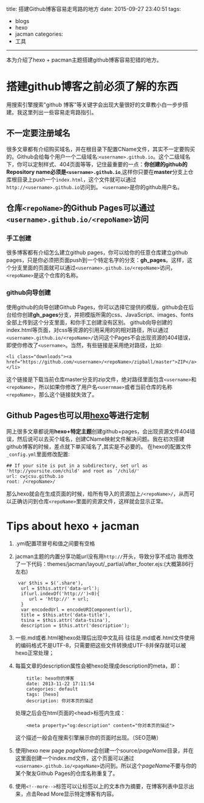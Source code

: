 title: 搭建Github博客容易走弯路的地方
date: 2015-09-27 23:40:51
tags:
- blogs
- hexo
- jacman
categories:
- 工具
---
本为介绍了hexo + pacman主题搭建github博客容易犯错的地方。
<!--more-->
# 搭建github博客之前必须了解的东西
用搜索引擎搜索"github 博客"等关键字会出现大量很好的文章教小白一步步搭建。我这里列出一些容易走弯路指引。

## 不一定要注册域名
很多文章都有介绍购买域名，并在根目录下配置CName文件，其实不一定要购买的。Github会给每个用户一个二级域名:`<username>.github.io`。这个二级域名下，你可以定制样式、404页面等等，记住最重要的一点：**你创建的github的Repository name必须是`<username>.github.io`**,这样你只要在**master**分支上仓库根目录上push一个`index.html`，这个文件就可以通过`http://<username>.github.io`访问到。
`<username>`是你的github用户名。

## 仓库`<repoName>`的Github Pages可以通过`<username>.github.io/<repoName>`访问
### 手工创建
很多博客都有介绍怎么建立github pages，你可以给你的任意仓库建立github pages，只是你必须把页面push到一个特定名字的分支：**gh_pages**。这样，这个分支里面的页面就可以通过`<username>.github.io/<repoName>`访问，`<repoName>`是这个仓库的名称。

### github向导创建
使用github的向导创建Github Pages，你可以选择它提供的模版，github会在后台给你创建**gh_pages**分支，并把模版所需的css、JavaScript、images、fonts全部上传到这个分支里面，和你手工创建没有区别。
github向导创建的index.html等页面，对css等资源的引用采用的的相对路径，所以通过`<username>.github.io/<repoName>/`访问这个Pages不会出现资源的404错误，即使你修改了`<username>`。当然，有些链接是采用绝对路径，比如:
```
<li class="downloads"><a href="https://github.com/<username>/<repoName>/zipball/master">ZIP</a></li>
```
这个链接是下载当前仓库master分支的zip文件，绝对路径里面包含`<username>`和`<repoName>`，所以如果你修改了用户名`<usernmae>`或者当前仓库的名称`<repoName>`，那么这个链接就失效了。

## Github Pages也可以用[hexo](https://hexo.io)等进行定制
网上很多文章都说用**hexo+特定主题**创建github+pages，会出现资源文件404错误，然后说可以去买个域名，创建CName映射文件解决问题。我在初次搭建github博客的时候，差点就下单买域名了,其实是不必要的。
在hexo的配置文件`_config.yml`里面修改配置:
```
## If your site is put in a subdirectory, set url as 'http://yoursite.com/child' and root as '/child/'
url: cwjcsu.github.io
root: /<repoName>/
```
那么hexo就会在生成页面的时候，给所有导入的资源加上`/<repoName>/`，从而可以正确访问到仓库`<repoName>`里面的资源文件，这样就会显示正常。

# Tips about hexo + jacman

1. .yml配置项冒号和值之间要有空格
1. jacman主题的内置分享功能url没有用`http://`开头，导致分享不成功
    我修改了一下代码：themes/jacman/layout/_partial/after_footer.ejs:(大概第86行左右)
    ```
     var $this = $('.share'),
      url = $this.attr('data-url');
      if(url.indexOf('http://')<0){
         url = 'http://' + url;
      }
      var encodedUrl = encodeURIComponent(url),
      title = $this.attr('data-title'),
      tsina = $this.attr('data-tsina'),
      description = $this.attr('description');
    ```

1. 一些.md或者.html被hexo处理后出现中文乱码
    往往是.md或者.html文件使用的编码格式不是UTF-8，只需要把这些文件转换成UTF-8并保存就可以被hexo正常处理；

1. 每篇文章的description属性会被hexo处理成description的meta，即：
    ```
        title: hexo你的博客
        date: 2013-11-22 17:11:54
        categories: default
        tags: [hexo]
        description: 你对本页的描述
    ```

    处理之后会在html页面的&lt;head&gt;标签内生成：

    ```
        <meta property="og:description" content="你对本页的描述"> 
    ```

    这个描述一般会在搜索引擎展示你的页面时出现。（SEO范畴）

1. 使用hexo new page *pageName*会创建一个source/*pageName*目录，并在这里面创建一个index.md文件，这个页面可以通过`<username>.github.io/<pageName>`访问到。所以这个*pageName*不要与你的某个聚友Github Pages的仓库名称重复了。

1.  使用`<!--more-->`标签可以让标签以上的文本作为摘要，在博客列表中显示出来，点击Read More显示特定博客有内容。

